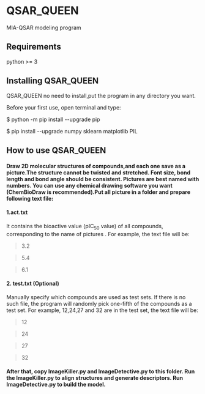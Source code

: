 # QSAR_QUEEN
MIA-QSAR modeling program
## Requirements
python >= 3
## Installing QSAR_QUEEN
QSAR_QUEEN no need to install,put the program in any directory you want.

Before your first use, open terminal and type:

$ python -m pip install --upgrade pip

$ pip install --upgrade numpy sklearn matplotlib PIL

## How to use QSAR_QUEEN
#### Draw 2D molecular structures of compounds,and each one save as a picture.The structure cannot be twisted and stretched. Font size, bond length and bond angle should be consistent. Pictures are best named with numbers. You can use any chemical drawing software you want (ChemBioDraw is recommended).Put all picture in a folder and prepare following text file:
#### 1.act.txt

It contains the bioactive value (pIC<sub>50</sub> value) of all compounds, corresponding to the name of pictures . For example, the text file will be:

>3.2

>5.4

>6.1

#### 2. test.txt (Optional)
Manually specify which compounds are used as test sets. If there is no such file, the program will randomly pick one-fifth of the compounds as a test set. For example, 12,24,27 and 32 are in the test set, the text file will be:

>12

>24

>27

>32

#### After that, copy ImageKiller.py and ImageDetective.py to this folder. Run the ImageKiller.py to align structures and generate descriptors. Run ImageDetective.py to build the model.
